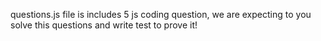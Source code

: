 questions.js file is includes 5 js coding question, we are expecting to you solve this questions and write test to prove it!
